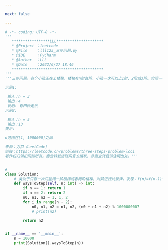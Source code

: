 ```yaml
---

next: false

---
```




<BlogInfo id="1201" title="128.三步问题" author="白日梦想猿" pv=0 read_times=0 pre_cost_time="0分53秒" category="leetcode" tag_list="['leetcode']" create_time="2022.06.27 18:46:40" update_time="2022.06.27 19:18:58" />

```python
# -*- coding: UTF-8 -*-
'''
   *****************LLL*********************
   * @Project ：leetcode                       
   * @File    ：lll125_三步问题.py                  
   * @IDE     ：PyCharm             
   * @Author  ：LLL                         
   * @Date    ：2022/6/27 18:46             
   *****************************************
'''
'''三步问题。有个小孩正在上楼梯，楼梯有n阶台阶，小孩一次可以上1阶、2阶或3阶。实现一种方法，计算小孩有多少种上楼梯的方式。结果可能很大，你需要对结果模1000000007。

示例1:

 输入：n = 3 
 输出：4
 说明: 有四种走法
示例2:

 输入：n = 5
 输出：13
提示:

n范围在[1, 1000000]之间

来源：力扣（LeetCode）
链接：https://leetcode.cn/problems/three-steps-problem-lcci
著作权归领扣网络所有。商业转载请联系官方授权，非商业转载请注明出处。'''


#
class Solution:
    # 类似于只有一次只能爬一阶楼梯或者两阶楼梯，对其进行找规律，发现：f(n)=f(n-1)+f(n-2)+f(n-3) (n≥3，且f(0)=f(1)=1,f(2)=2)
    def waysToStep(self, n: int) -> int:
        if n == 1: return 1
        if n == 2: return 2
        n0, n1, n2 = 1, 1, 2
        for i in range(n - 2):
            n0, n1, n2 = n1, n2, (n0 + n1 + n2) % 1000000007
            # print(n2)

        return n2


if __name__ == '__main__':
    n = 10000
    print(Solution().waysToStep(n))

```



<ActionBox />
